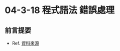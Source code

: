 # 04-3-18 程式語法 錯誤處理

## 前言提要

* Ref. [資料來源](https://michaelchen.tech/golang-programming/error-handling/)

##